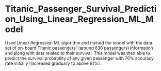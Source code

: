 # Titanic_Passenger_Survival_Prediction_Using_Linear_Regression_ML_Model
Used Linear Regression ML algorithm and trained the model with the data set of on-board Titanic passengers' (around 630 passengers) information and along with data
related to their survival.
This model was then able to predict the survival probability of any given passenger with 76% accuracy rate initially (increased gradually to above 91%).  
